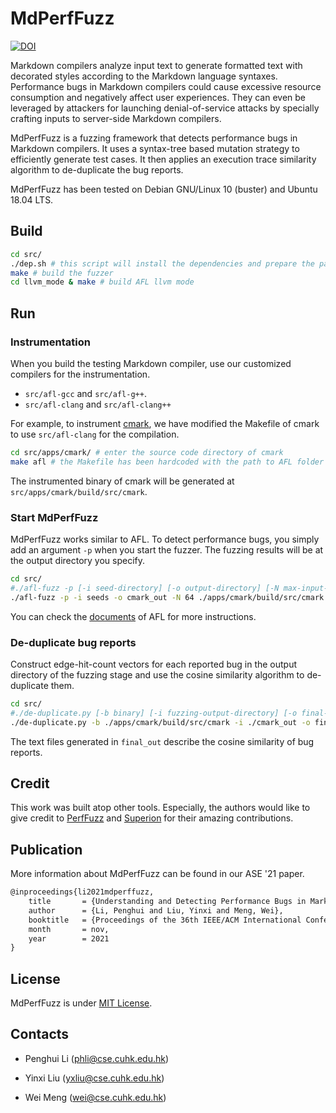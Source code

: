 # MdPerfFuzz

[![DOI](https://zenodo.org/badge/DOI/10.5281/zenodo.5101159.svg)](https://doi.org/10.5281/zenodo.5101159)

Markdown compilers analyze input text to generate formatted text with decorated styles according to the Markdown language syntaxes. Performance bugs in Markdown compilers could cause excessive resource consumption and negatively affect user experiences. They can even be leveraged by attackers for launching denial-of-service attacks by specially crafting inputs to server-side Markdown compilers.

MdPerfFuzz is a fuzzing framework that detects performance bugs in Markdown compilers. It uses a syntax-tree based mutation strategy to efficiently generate test cases. It then applies an execution trace similarity algorithm to de-duplicate the bug reports. 

MdPerfFuzz has been tested on Debian GNU/Linux 10 (buster) and Ubuntu 18.04 LTS.

## Build

```sh
cd src/
./dep.sh # this script will install the dependencies and prepare the parser
make # build the fuzzer
cd llvm_mode & make # build AFL llvm mode
```

## Run

### Instrumentation
When you build the testing Markdown compiler, use our customized compilers for the instrumentation. 

- `src/afl-gcc` and `src/afl-g++`.
- `src/afl-clang` and `src/afl-clang++`

For example, to instrument [cmark](https://github.com/commonmark/cmark), we have modified the Makefile of cmark to use `src/afl-clang` for the compilation. 

```sh
cd src/apps/cmark/ # enter the source code directory of cmark
make afl # the Makefile has been hardcoded with the path to AFL folder
```
The instrumented binary of cmark will be generated at `src/apps/cmark/build/src/cmark`.

### Start MdPerfFuzz

MdPerfFuzz works similar to AFL. To detect performance bugs, you simply add an argument `-p` when you start the fuzzer. The fuzzing results will be at the output directory you specify.

```sh
cd src/
#./afl-fuzz -p [-i seed-directory] [-o output-directory] [-N max-input-length] binary @@
./afl-fuzz -p -i seeds -o cmark_out -N 64 ./apps/cmark/build/src/cmark @@
```

You can check the [documents](src/docs/README) of AFL for more instructions.

### De-duplicate bug reports

Construct edge-hit-count vectors for each reported bug in the output directory of the fuzzing stage and use the cosine similarity algorithm to de-duplicate them.

```sh
cd src/
#./de-duplicate.py [-b binary] [-i fuzzing-output-directory] [-o final-output-directory]
./de-duplicate.py -b ./apps/cmark/build/src/cmark -i ./cmark_out -o final_out
```
The text files generated in `final_out` describe the cosine similarity of bug reports.

## Credit

This work was built atop other tools. Especially, the authors would like to give credit to [PerfFuzz](https://github.com/carolemieux/perffuzz) and [Superion](https://github.com/zhunki/Superion) for their amazing contributions.

## Publication

More information about MdPerfFuzz can be found in our ASE '21 paper.

```tex
@inproceedings{li2021mdperffuzz,
    title       = {Understanding and Detecting Performance Bugs in Markdown Compilers},
    author      = {Li, Penghui and Liu, Yinxi and Meng, Wei},
    booktitle   = {Proceedings of the 36th IEEE/ACM International Conference on Automated Software Engineering},
    month       = nov,
    year        = 2021
}
```

## License

MdPerfFuzz is under [MIT License](LICENSE).

## Contacts

- Penghui Li (<phli@cse.cuhk.edu.hk>)

- Yinxi Liu (<yxliu@cse.cuhk.edu.hk>)

- Wei Meng (<wei@cse.cuhk.edu.hk>)

